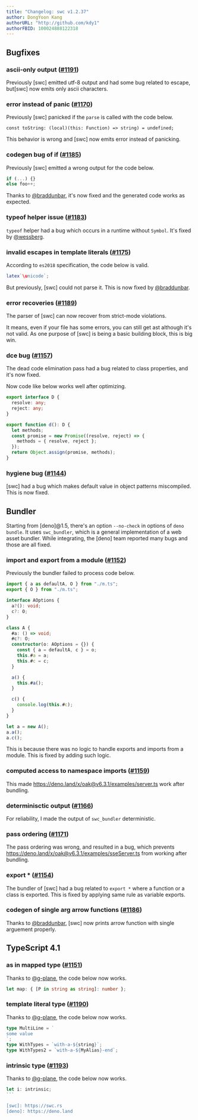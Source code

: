 ```yaml
---
title: "Changelog: swc v1.2.37"
author: DongYoon Kang
authorURL: "http://github.com/kdy1"
authorFBID: 100024888122318
---
```


## Bugfixes

### ascii-only output ([#1191](https://github.com/swc-project/swc/pull/1191))

Previously [swc] emitted utf-8 output and had some bug related to escape, but[swc] now emits only ascii characters.

### error instead of panic ([#1170](https://github.com/swc-project/swc/issues/1170))

Previously [swc] panicked if the `parse` is called with the code below.

```
const toString: (local)(this: Function) => string) = undefined;
```

This behavior is wrong and [swc] now emits error instead of panicking.

### codegen bug of if ([#1185](https://github.com/swc-project/swc/pull/1185))

Previously [swc] emitted a wrong output for the code below.

```ts
if (...) {}
else foo++;
```

Thanks to [@braddunbar](https://github.com/braddunbar), it's now fixed and the generated code works as expected.

### typeof helper issue ([#1183](https://github.com/swc-project/swc/pull/1183))

`typeof` helper had a bug which occurs in a runtime without `Symbol`. It's fixed by [@wessberg](https://github.com/wessberg).

### invalid escapes in template literals ([#1175](https://github.com/swc-project/swc/pull/1175))

According to `es2018` specification, the code below is valid.

```js
latex`\unicode`;
```

But previously, [swc] could not parse it. This is now fixed by [@braddunbar](https://github.com/braddunbar).

### error recoveries ([#1189](https://github.com/swc-project/swc/pull/1189))

The parser of [swc] can now recover from strict-mode violations.

It means, even if your file has some errors, you can still get ast although it's not valid.
As one purpose of [swc] is being a basic building block, this is big win.

### dce bug ([#1157](https://github.com/swc-project/swc/pull/1157))

The dead code elimination pass had a bug related to class properties, and it's now fixed.

Now code like below works well after optimizing.

```ts
export interface D {
  resolve: any;
  reject: any;
}

export function d(): D {
  let methods;
  const promise = new Promise((resolve, reject) => {
    methods = { resolve, reject };
  });
  return Object.assign(promise, methods);
}
```

### hygiene bug ([#1144](https://github.com/swc-project/swc/pull/1144))

[swc] had a bug which makes default value in object patterns miscompiled. This is now fixed.

## Bundler

Starting from [deno]@1.5, there's an option `--no-check` in options of `deno bundle`.
It uses `swc_bundler`, which is a general implementation of a web asset bundler.
While integrating, the [deno] team reported many bugs and those are all fixed.

### import and export from a module ([#1152](https://github.com/swc-project/swc/pull/1152))

Previously the bundler failed to process code below.

```ts
import { a as defaultA, O } from "./m.ts";
export { O } from "./m.ts";

interface AOptions {
  a?(): void;
  c?: O;
}

class A {
  #a: () => void;
  #c?: O;
  constructor(o: AOptions = {}) {
    const { a = defaultA, c } = o;
    this.#a = a;
    this.#c = c;
  }

  a() {
    this.#a();
  }

  c() {
    console.log(this.#c);
  }
}

let a = new A();
a.a();
a.c();
```

This is because there was no logic to handle exports and imports from a module. This is fixed by adding such logic.

### computed access to namespace imports ([#1159](https://github.com/swc-project/swc/pull/1159))

This made https://deno.land/x/oak@v6.3.1/examples/server.ts work after bundling.

### determinisctic output ([#1166](https://github.com/swc-project/swc/pull/1166))

For reliability, I made the output of `swc_bundler` deterministic.

### pass ordering ([#1171](https://github.com/swc-project/swc/pull/1171))

The pass ordering was wrong, and resulted in a bug, which prevents https://deno.land/x/oak@v6.3.1/examples/sseServer.ts from working after bundling.

### export \* ([#1154](https://github.com/swc-project/swc/pull/1154))

The bundler of [swc] had a bug related to `export *` where a function or a class is exported. This is fixed by applying same rule as variable exports.

### codegen of single arg arrow functions ([#1186](https://github.com/swc-project/swc/pull/1186))

Thanks to [@braddunbar](https://github.com/braddunbar), [swc] now prints arrow function with single arguement properly.

## TypeScript 4.1

### as in mapped type ([#1151](https://github.com/swc-project/swc/pull/1151))

Thanks to [@g-plane](https://github.com/g-plane), the code below now works.

```ts
let map: { [P in string as string]: number };
```

### template literal type ([#1190](https://github.com/swc-project/swc/pull/1190))

Thanks to [@g-plane](https://github.com/g-plane), the code below now works.

```ts
type MultiLine = `
some value
`;
type WithTypes = `with-a-${string}`;
type WithTypes2 = `with-a-${MyAlias}-end`;
```

### intrinsic type ([#1193](https://github.com/swc-project/swc/pull/1193))

Thanks to [@g-plane](https://github.com/g-plane), the code below now works.

````ts
let i: intrinsic;
```

[swc]: https://swc.rs
[deno]: https://deno.land
````
